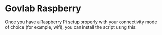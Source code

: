 # Govlab Raspberry

Once you have a Raspberry Pi setup properly with your connectivity mode of
choice (for example, wifi), you can install the script using this:


